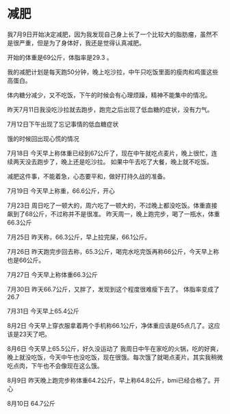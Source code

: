 # 减肥

我7月9日开始决定减肥，因为我发现自己身上长了一个比较大的脂肪瘤，虽然不是很严重，但是为了身体好，我还是觉得认真减肥。

开始的体重是69公斤，体脂率是29.3 。

我的减肥计划是每天跑50分钟，晚上吃沙拉，中午只吃饭里面的瘦肉和鸡蛋这些高蛋白。

体内糖分减少，又不吃饭，下午的时候会有心理烦躁，精神不能集中的情况。

昨天7月11日我没吃沙拉就去跑步，跑完之后出现了低血糖的症状，没有力气。

7月12日下午出现了忘记事情的低血糖症状

饿的时候回出现心慌的情况

7月18日
今天早上称体重已经到67公斤了，现在中午就吃点麦片，晚上很忙，连续两天没去跑步了，晚上还是吃沙拉。
如果中午去吃了大餐，晚上就不吃饭。

减肥这件事，不能着急，心态要平和，做好打持久战的准备。

7月19日
今天早上称重，66.6公斤，开心

7月23日
周日吃了一顿大的，周六吃了一顿大的，不过晚上都没吃饭。体重直接飙到了68公斤，不过称并不是很准。
昨天周一，晚上跑完步，喝了一瓶水，体重66.3公斤

7月25日
昨天称，66.3公斤，早上拉完屎，66.1公斤。

7月26日
昨天跑完步回去称，65.3公斤，喝完水吃完饭再称66公斤，今天早上称也是66公斤。

7月27日
今天早上称体重66.3公斤

7月30日
昨天66.7公斤，又胖了，发现到这个程度很难瘦下去了。
体脂率变成了26.7

7月31日
今天早上65.4公斤

8月2日
今天早上穿衣服拿着两个手机称66.1公斤，净体重应该是65点几了。这应该是23天了吧。

8月6日
今天早上65.5公斤，好久没运动了
我周日中午在家吃的火锅，吃的好爽，晚上就没吃饭，今天中午也没吃饭，现在很饿。每次饿了就喝点麦片。其实我稍微吃点肉，下午也不会像现在这么饿。

8月9日
昨天晚上跑完步称体重64.2公斤，早上称64.8公斤，bmi已经合格了。开心

8月10日
64.7公斤
